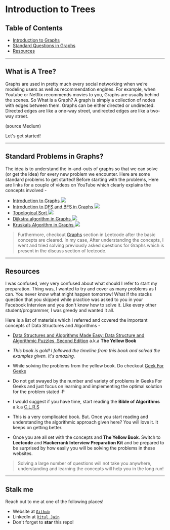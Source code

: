 # Introduction to Trees

## Table of Contents

- [Introduction to Graphs](#what-is-a-graph)
- [Standard Questions in Graphs](#standard-problems-in-graphs)
- [Resources](#resources)


---

## What is A Tree?

Graphs are used in pretty much every social networking when we’re modeling users as well as recommendation engines. For example, when Youtube or Netflix recommends movies to you, Graphs are usually behind the scenes. So What is a Graph? A graph is simply a collection of nodes with edges between them. Graphs can be either directed or undirected. Directed edges are like a one-way street, undirected edges are like a two-way street.

(source Medium)

Let's get started!

---

## Standard Problems in Graphs?

The idea is to understand the in-and-outs of graphs so that we can solve (or get the idea) for every new problem we encounter. Here are some standard problems to get started!
Before starting with the problems, Here are links for a couple of videos on YouTube which clearly explains the concepts involved - 

- <a href="https://www.youtube.com/watch?v=c8P9kB1eun4"> Introduction to Graphs </a> <img src="https://img.shields.io/badge/video-Youtube-FF0000">
- <a href="https://www.youtube.com/watch?v=pcKY4hjDrxk"> Introduction to DFS and BFS in Graphs </a> <img src="https://img.shields.io/badge/video-Youtube-FF0000">
- <a href="https://www.youtube.com/watch?v=ddTC4Zovtbc"> Topological Sort </a> <img src="https://img.shields.io/badge/video-Youtube-FF0000">
- <a href="https://www.youtube.com/watch?v=_lHSawdgXpI"> Dijkstra algorithm in Graphs </a> <img src="https://img.shields.io/badge/video-Youtube-FF0000">
- <a href="https://www.youtube.com/watch?v=71UQH7Pr9kU"> Kruskals Algorithm in Graphs </a> <img src="https://img.shields.io/badge/video-Youtube-FF0000">

> Furthermore, checkout <a href="https://leetcode.com/problemset/all/?topicSlugs=graph">Graphs</a> section in Leetcode after the basic concepts are cleared. In my case, After understanding the concepts, I went and tried solving previously asked questions for Graphs which is present in the discuss section of leetcode. 

---

## Resources

I was confused, very very confused about what should I refer to start my preparation. Thing was, I wanted to try and cover as many problems as I can. You never know what might happen tomorrow! What if the stacks question that you skipped while practice was asked to you in your Facebook Interview and you don't know how to solve it. Like every other student/programmer, I was greedy and wanted it all.

Here is a list of materials which I referred and covered the important concepts of Data Structures and Algorithms - 

- <a href="https://www.docdroid.net/ZPfHmS5/data-structures-and-algorithms-narasimha-karumanchi.pdf" target="_blank">Data Structures and Algorithms Made Easy: Data Structure and Algorithmic Puzzles, Second Edition</a> a.k.a **The Yellow Book**
- *This book is gold! I followed the timeline from this book and solved the examples given. It's amazing.*

- While solving the problems from the yellow book. Do checkout <a href="https://geeksforgeeks.org/" target="_blank">Geek For Geeks</a>
- Do not get swayed by the number and variety of problems in Geeks For Geeks and just focus on learning and implementing the optimal solution for the problem stated :P

- I would suggest if you have time,  start reading the **Bible of Algorithms** a.k.a <a href="https://ms.sapientia.ro/~kasa/Algorithms_3rd.pdf" target="_blank">C.L.R.S</a>
- This is a very complicated book. But. Once you start reading and understanding the algorithmic approach given here? You will love it. It keeps on getting better.

- Once you are all set with the concepts and **The Yellow Book**. Switch to **Leetcode** and **Hackerrank Interview Preparation Kit** and be prepared to be surprised by how easily you will be solving the problems in these websites.

>Solving a large number of questions will not take you anywhere, understanding and learning the concepts will help you in the long run!

---


## Stalk me

Reach out to me at one of the following places!

- Website at <a href="http://lutir.github.io" target="_blank">`Github`</a>
- LinkedIn at <a href="https://www.linkedin.com/in/ritul-jain" target="_blank">`Ritul Jain`</a>
- Don't forget to **star** this repo!